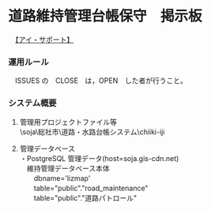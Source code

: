 # 道路維持管理台帳保守　掲示板  
　[【アイ・サポート】](http://www.isupport.co.jp/company.html)

### 運用ルール  
　ISSUES の　CLOSE　は，OPEN　した者が行うこと。  
### システム概要
 1. 管理用プロジェクトファイル等  
 \\soja\総社市\道路・水路台帳システム\chiiki-iji  

 1. 管理データベース  
・PostgreSQL 管理データ(host=soja.gis-cdn.net)  
　維持管理データベース本体  
　　dbname='lizmap'  
　　table="public"."road_maintenance"  
　　table="public"."道路パトロール"  

